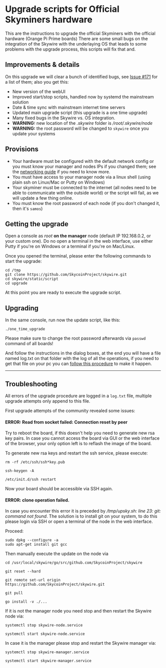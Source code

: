 # Upgrade scripts for Official Skyminers hardware

This are the instructions to upgrade the official Skyminers with the official hardware (Orange Pi Prime boards) There are some small bugs on the integration of the Skywire with the underlaying OS that leads to some problems with the upgrade process, this scripts will fix that and.

## Improvements & details

On this upgrade we will clear a bunch of identified bugs, see [Issue #171](https://github.com/SkycoinProject/skywire/issues/171) for a list of them; also you get this:

* New version of the webUI
* Improved start/stop scripts, handled now by systemd the mainstream solution
* Date & time sync with mainstream internet time servers
* Updated main upgrade script (this upgrade is a one time upgrade)
* Many fixed bugs in the Skywire vs. OS integration.
* **WARNING:** new location of the *.skywire* folder is */root/.skywire/node*
* **WARNING:** the root password will be changed to ```skywire``` once you update your systems

## Provisions

* Your hardware must be configured with the default network config or you must know your manager and nodes IPs if you changed them; see the [networking guide](https://github.com/SkycoinProject/skywire/wiki/Networking-guide-for-the-official-router) if you need to know more.
* You must have access to your manager node via a linux shell (using plain ssh on Linux/Mac or Putty on Windows)
* Your skyminer must be connected to the internet (all nodes need to be able to communicate with the outside world) or the script will fail, as we will update a few thing online.
* You must know the root password of each node (if you don't changed it, then it's ```samos```)

## Getting the upgrade

Open a console as _root_ **on the manager** node (default IP 192.168.0.2, or your custom one). Do no open a terminal in the web interface, use either Putty if you're on Windows or a terminal if you're on Mac/Linux.

Once you opened the terminal, please enter the following commands to start the upgrade:

```
cd /tmp
git clone https://github.com/SkycoinProject/skywire.git
cd skywire/static/script
cd upgrade
```

At this point you are ready to execute the upgrade script.

## Upgrading

In the same console, run now the update script, like this:

```
./one_time_upgrade
```

Please make sure to change the root password afterwards via `passwd` command of all boards!

And follow the instructions in the dialog boxes, at the end you will have a file named log.txt on that folder with the log of all the operations, if you need to get that file on your pc you can [follow this procedure](https://github.com/SkycoinProject/skywire/wiki/Backup-.skywire-folders-(public-keys)#download-backup-folders-to-your-computer-using-filezilla) to make it happen.

***

## Troubleshooting
All errors of the upgrade procedure are logged in a `log.txt` file, multiple upgrade attempts only append to this file. 

First upgrade attempts of the community revealed some issues:

#### ERROR: Read from socket failed: Connection reset by peer
Try to reboot the board, if this doesn't help you need to generate new rsa key pairs. 
In case you cannot access the board via GUI or the web interface of the browser, your only option left is to reflash the image of the board.

To generate new rsa keys and restart the ssh service, please execute:
```
rm -rf /etc/ssh/ssh*key.pub

ssh-keygen -A

/etc/init.d/ssh restart
```

Now your board should be accessible via SSH again.

#### ERROR: clone operation failed.
In case you encounter this error it is preceded by */tmp/upsky.sh: line 23: git: command not found*.
The solution is to install git on your system, to do this please login via SSH or open a terminal of the node in the web interface.

Proceed:
```
sudo dpkg --configure -a
sudo apt-get install git gcc
```
Then manually execute the update on the node via 
```
cd /usr/local/skywire/go/src/github.com/SkycoinProject/skywire

git reset --hard

git remote set-url origin https://github.com/SkycoinProject/skywire.git

git pull

go install -v ./...
```

If it is not the manager node you need stop and then restart the Skywire node via:
```
systemctl stop skywire-node.service

systemctl start skywire-node.service
```
In case it is the manager please stop and restart the Skywire manager via:
```
systemctl stop skywire-manager.service

systemctl start skywire-manager.service
```
